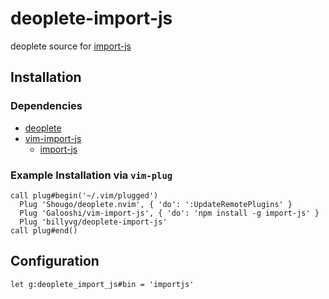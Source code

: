 # deoplete-import-js

deoplete source for [import-js](https://github.com/Galooshi/import-js)

## Installation

### Dependencies
* [deoplete](https://github.com/Shougo/deoplete.nvim)
* [vim-import-js](https://github.com/Galooshi/vim-import-js)
  * [import-js](https://github.com/Galooshi/import-js)

### Example Installation via `vim-plug`
```viml
call plug#begin('~/.vim/plugged')
  Plug 'Shougo/deoplete.nvim', { 'do': ':UpdateRemotePlugins' }
  Plug 'Galooshi/vim-import-js', { 'do': 'npm install -g import-js' }
  Plug 'billyvg/deoplete-import-js'
call plug#end()
```

## Configuration

```viml
let g:deoplete_import_js#bin = 'importjs'
```
